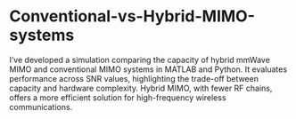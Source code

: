 # Conventional-vs-Hybrid-MIMO-systems
I’ve developed a simulation comparing the capacity of hybrid mmWave MIMO and conventional MIMO systems in MATLAB and Python. It evaluates performance across SNR values, highlighting the trade-off between capacity and hardware complexity. Hybrid MIMO, with fewer RF chains, offers a more efficient solution for high-frequency wireless communications.

